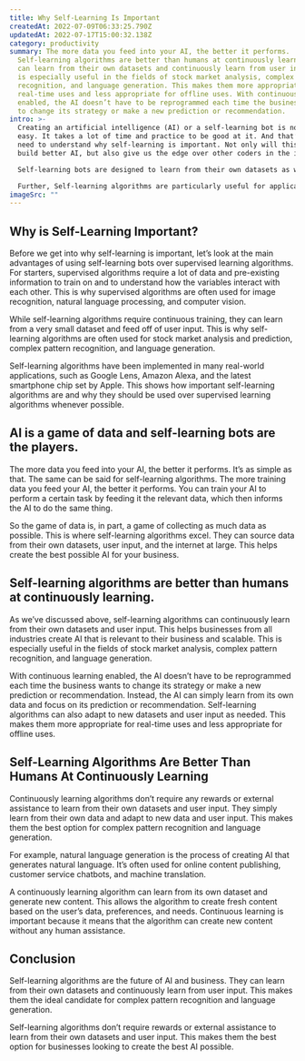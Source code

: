 ```yaml
---
title: Why Self-Learning Is Important
createdAt: 2022-07-09T06:33:25.790Z
updatedAt: 2022-07-17T15:00:32.138Z
category: productivity
summary: The more data you feed into your AI, the better it performs.
  Self-learning algorithms are better than humans at continuously learning. They
  can learn from their own datasets and continuously learn from user input. This
  is especially useful in the fields of stock market analysis, complex pattern
  recognition, and language generation. This makes them more appropriate for
  real-time uses and less appropriate for offline uses. With continuous learning
  enabled, the AI doesn’t have to be reprogrammed each time the business wants
  to change its strategy or make a new prediction or recommendation.
intro: >-
  Creating an artificial intelligence (AI) or a self-learning bot is not
  easy. It takes a lot of time and practice to be good at it. And that’s why we
  need to understand why self-learning is important. Not only will this help us
  build better AI, but also give us the edge over other coders in the industry. 

  Self-learning bots are designed to learn from their own datasets as well as user input without any external assistance. This makes them different from supervised learning algorithms or even reinforcement learning bots, which both require a human operator or some sort of rewards system to determine whether the AI is performing optimally or not. 

  Further, Self-learning algorithms are particularly useful for applications which have large datasets with many variables and little pre-existing knowledge about how those variables impact one another – such as stock market analysis, speech recognition, image recognition, natural language processing, and computer vision.
imageSrc: ""
---
```


## Why is Self-Learning Important?

Before we get into why self-learning is important, let’s look at the main advantages of using self-learning bots over supervised learning algorithms.
For starters, supervised algorithms require a lot of data and pre-existing information to train on and to understand how the variables interact with each other. This is why supervised algorithms are often used for image recognition, natural language processing, and computer vision.

While self-learning algorithms require continuous training, they can learn from a very small dataset and feed off of user input. This is why self-learning algorithms are often used for stock market analysis and prediction, complex pattern recognition, and language generation.

Self-learning algorithms have been implemented in many real-world applications, such as Google Lens, Amazon Alexa, and the latest smartphone chip set by Apple. This shows how important self-learning algorithms are and why they should be used over supervised learning algorithms whenever possible.

## AI is a game of data and self-learning bots are the players.

The more data you feed into your AI, the better it performs. It’s as simple as that. The same can be said for self-learning algorithms. The more training data you feed your AI, the better it performs. You can train your AI to perform a certain task by feeding it the relevant data, which then informs the AI to do the same thing.

So the game of data is, in part, a game of collecting as much data as possible. This is where self-learning algorithms excel. They can source data from their own datasets, user input, and the internet at large. This helps create the best possible AI for your business.

## Self-learning algorithms are better than humans at continuously learning.

As we’ve discussed above, self-learning algorithms can continuously learn from their own datasets and user input. This helps businesses from all industries create AI that is relevant to their business and scalable. This is especially useful in the fields of stock market analysis, complex pattern recognition, and language generation.

With continuous learning enabled, the AI doesn’t have to be reprogrammed each time the business wants to change its strategy or make a new prediction or recommendation. Instead, the AI can simply learn from its own data and focus on its prediction or recommendation.
Self-learning algorithms can also adapt to new datasets and user input as needed. This makes them more appropriate for real-time uses and less appropriate for offline uses.

## Self-Learning Algorithms Are Better Than Humans At Continuously Learning

Continuously learning algorithms don’t require any rewards or external assistance to learn from their own datasets and user input. They simply learn from their own data and adapt to new data and user input.
This makes them the best option for complex pattern recognition and language generation.

For example, natural language generation is the process of creating AI that generates natural language. It’s often used for online content publishing, customer service chatbots, and machine translation.

A continuously learning algorithm can learn from its own dataset and generate new content. This allows the algorithm to create fresh content based on the user’s data, preferences, and needs. Continuous learning is important because it means that the algorithm can create new content without any human assistance.

## Conclusion

Self-learning algorithms are the future of AI and business. They can learn from their own datasets and continuously learn from user input. This makes them the ideal candidate for complex pattern recognition and language generation.

Self-learning algorithms don’t require rewards or external assistance to learn from their own datasets and user input. This makes them the best option for businesses looking to create the best AI possible.
